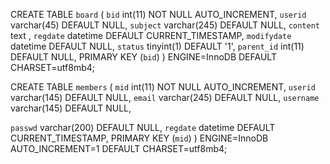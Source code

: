 CREATE TABLE `board` (
  `bid` int(11) NOT NULL AUTO_INCREMENT,
  `userid` varchar(45) DEFAULT NULL,
  `subject` varchar(245) DEFAULT NULL,
  `content` text ,
  `regdate` datetime DEFAULT CURRENT_TIMESTAMP,
  `modifydate` datetime DEFAULT NULL,
  `status` tinyint(1) DEFAULT '1',
  `parent_id` int(11) DEFAULT NULL,
  PRIMARY KEY (`bid`)
) ENGINE=InnoDB DEFAULT CHARSET=utf8mb4;

CREATE TABLE `members` (
  `mid` int(11) NOT NULL AUTO_INCREMENT,
  `userid` varchar(145) DEFAULT NULL,
  `email` varchar(245) DEFAULT NULL,
  `username` varchar(145) DEFAULT NULL, 

  `passwd` varchar(200) DEFAULT NULL,
  `regdate` datetime DEFAULT CURRENT_TIMESTAMP,
  PRIMARY KEY (`mid`)
) ENGINE=InnoDB AUTO_INCREMENT=1 DEFAULT CHARSET=utf8mb4;